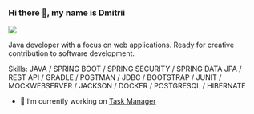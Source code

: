 ### Hi there 👋, my name is Dmitrii
![](https://media.giphy.com/media/v1.Y2lkPTc5MGI3NjExZjExZnE5bzA0dzU2ZGR4emY3Zmp4NWVjcnc2MnRtNTkwN3h5emRwZCZlcD12MV9pbnRlcm5hbF9naWZfYnlfaWQmY3Q9Zw/ProYawBugPTXtiPP10/giphy.gif)

Java developer with a focus on web applications. Ready for creative contribution to software development.

Skills: JAVA / SPRING BOOT / SPRING SECURITY / SPRING DATA JPA / REST API / GRADLE / POSTMAN / JDBC / BOOTSTRAP / JUNIT / MOCKWEBSERVER / JACKSON / DOCKER / POSTGRESQL / HIBERNATE

- 🔭 I’m currently working on [Task Manager](https://github.com/0byrif/java-project-99) 
